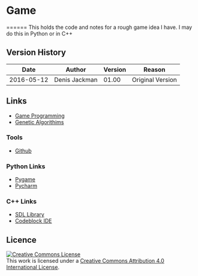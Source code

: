 # Game
======
This holds the code and notes for a rough game idea I have.
I may do this in Python or in C++ 

## Version History 
|Date |Author|Version|Reason|
|----------|-------------|-----|--------------------------------------|
|2016-05-12|Denis Jackman|01.00|Original Version |

## Links
* [Game Programming](http://gameprogrammingpatterns.com/)
* [Genetic Algorithims](http://www.ai-junkie.com/ga/intro/gat1.html)

### Tools 
* [Github](https://github.com/)

### Python Links 
* [Pygame](http://pygame.org/hifi.html)
* [Pycharm](https://www.jetbrains.com/pycharm/)

### C++ Links
* [SDL Library](https://www.libsdl.org/index.php)
* [Codeblock IDE](http://www.codeblocks.org/)


## Licence 
<a rel="license" href="http://creativecommons.org/licenses/by/4.0/"><img alt="Creative Commons License" style="border-width:0" src="https://i.creativecommons.org/l/by/4.0/88x31.png" /></a><br />This work is licensed under a <a rel="license" href="http://creativecommons.org/licenses/by/4.0/">Creative Commons Attribution 4.0 International License</a>.